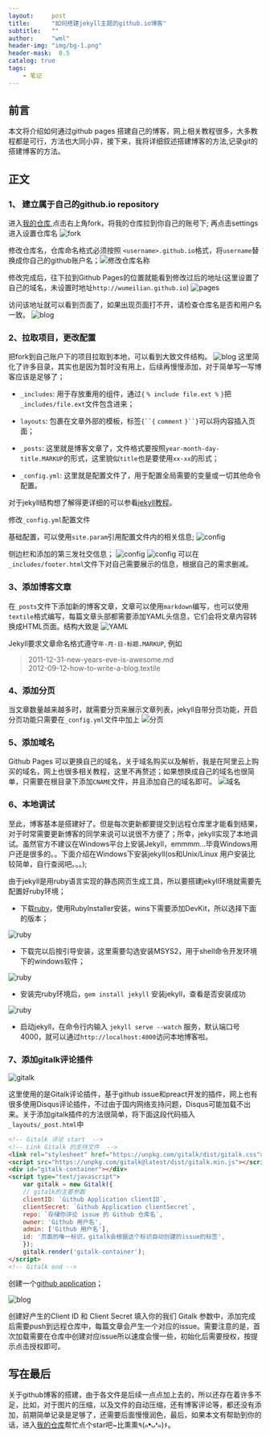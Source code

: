 ```yaml
---
layout:     post
title:      "如何搭建jekyll主题的github.io博客"
subtitle:   ""
author:     "wml"
header-img: "img/bg-1.png"
header-mask:  0.5
catalog: true
tags:
    - 笔记
---
```


## 前言

本文将介绍如何通过github pages 搭建自己的博客，网上相关教程很多，大多教程都是可行，方法也大同小异，接下来，我将详细叙述搭建博客的方法,记录git的搭建博客的方法。

## 正文

### 1、 建立属于自己的github.io repository

进入[我的仓库](https://github.com/wumeilian/wumeilian.github.io),点击右上角fork，将我的仓库拉到你自己的账号下; 再点击settings进入设置仓库名 ![fork](/img/blog/blog-build-3.png)

修改仓库名，仓库命名格式必须按照 `<username>.github.io`格式，将`username`替换成你自己的github账户名；![修改仓库名称](/img/blog/blog-build-4.png)

修改完成后，往下拉到Github Pages的位置就能看到修改过后的地址(这里设置了自己的域名，未设置时地址`http://wumeilian.github.io`)
![pages](/img/blog/blog-build-5.png)

访问该地址就可以看到页面了，如果出现页面打不开，请检查仓库名是否和用户名一致。
![blog](/img/blog/blog-build-6.png)

### 2、拉取项目，更改配置

把fork到自己账户下的项目拉取到本地，可以看到大致文件结构。
![blog](/img/blog/blog-build-7.png)
这里简化了许多目录，其实也是因为暂时没有用上，后续再慢慢添加，对于简单写一写博客应该是足够了；

* `_includes`:  用于存放重用的组件，通过`{` `% include file.ext %` `}`把`_includes/file.ext`文件包含进来；

* `layouts`:  包裹在文章外部的模板，标签`{``{` `comment`  `}``}`可以将内容插入页面；

* `_posts`: 这里就是博客文章了，文件格式要按照`year-month-day-title.MARKUP`的形式，这里貌似`title`也是要使用`xx-xx`的形式；

* `_config.yml`: 这里就是配置文件了，用于配置全局需要的变量或一切其他命令配置。

对于jekyll结构想了解得更详细的可以参看[jekyll教程](https://www.jekyll.com.cn/docs/structure/)。

修改`_config.yml`配置文件

基础配置，可以使用`site.param`引用配置文件内的相关信息;
![config](/img/blog/blog-build-8.png)

侧边栏和添加的第三发社交信息；
![config](/img/blog/blog-build-9.png)  ![config](/img/blog/blog-build-10.png)
可以在`_includes/footer.html`文件下对自己需要展示的信息，根据自己的需求删减。

### 3、添加博客文章

在`_posts`文件下添加新的博客文章，文章可以使用`markdown`编写，也可以使用`textile`格式编写，每篇文章头部都需要添加YAML头信息，它们会将文章内容转换成HTML页面。结构大致是
![YAML](/img/blog/blog-build-11.png)

Jekyll要求文章命名格式遵守`年-月-日-标题.MARKUP`, 例如
> 2011-12-31-new-years-eve-is-awesome.md  
> 2012-09-12-how-to-write-a-blog.textile

### 4、添加分页

当文章数量越来越多时，就需要分页来展示文章列表，jekyll自带分页功能，开启分页功能只需要在`_config.yml`文件中加上
![分页](/img/blog/blog-build-12.png)

### 5、添加域名

Github Pages 可以更换自己的域名，关于域名购买以及解析，我是在阿里云上购买的域名，网上也很多相关教程，这里不再赘述；如果想换成自己的域名也很简单，只需要在根目录下添加`CNAME`文件，并且添加自己的域名即可。
![域名](/img/blog/blog-build-13.png)

### 6、本地调试

至此，博客基本是搭建好了。但是每次更新都要提交到远程仓库里才能看到结果，对于时常需要更新博客的同学来说可以说很不方便了；所幸，jekyll实现了本地调试。虽然官方不建议在Windows平台上安装Jekyll，emmmm...毕竟Windows用户还是很多的。。下面介绍在Windows下安装jekyll(os和Unix/Linux 用户安装比较简单，自行查阅吧。。。);

由于jekyll是用ruby语言实现的静态网页生成工具，所以要搭建jekyll环境就需要先配置好ruby环境；

* 下载[ruby](https://www.ruby-lang.org/zh_cn/downloads/)，使用RubyInstaller安装，wins下需要添加DevKit，所以选择下面的版本；

![ruby](/img/blog/blog-build-14.png)

* 下载完以后按引导安装，这里需要勾选安装MSYS2，用于shell命令开发环境下的windows软件；

![ruby](/img/blog/blog-build-15.png)

* 安装完ruby环境后，`gem install jekyll` 安装jekyll，查看是否安装成功

![ruby](/img/blog/blog-build-16.png)

* 启动jekyll，在命令行内输入 `jekyll serve --watch` 服务，默认端口号4000，就可以通过`http://localhost:4000`访问本地博客啦。

### 7、添加gitalk评论插件

![gitalk](/img/blog/blog-build-17.png)

这里使用的是Gitalk评论插件，基于github issue和preact开发的插件，网上也有很多使用Disqus评论插件，不过由于国内网络支持问题，Disqus可能加载不出来。关于添加gitalk插件的方法很简单，将下面这段代码插入`_layouts/_post.html`中

```html
<!-- Gitalk 评论 start  -->
<!-- Link Gitalk 的支持文件  -->
<link rel="stylesheet" href="https://unpkg.com/gitalk/dist/gitalk.css">
<script src="https://unpkg.com/gitalk@latest/dist/gitalk.min.js"></script> 
<div id="gitalk-container"></div>
<script type="text/javascript">
    var gitalk = new Gitalk({
    // gitalk的主要参数
    clientID: `Github Application clientID`,
    clientSecret: `Github Application clientSecret`,
    repo: `存储你评论 issue 的 Github 仓库名`,
    owner: 'Github 用户名',
    admin: ['Github 用户名'],
    id: '页面的唯一标识，gitalk会根据这个标识自动创建的issue的标签',
    });
    gitalk.render('gitalk-container');
</script>
<!-- Gitalk end -->
```

创建一个[github application](https://github.com/settings/applications/new)；

![blog](/img/blog/blog-build-18.png)

创建好产生的Client ID 和 Client Secret 填入你的我们 Gitalk 参数中，添加完成后需要push到远程仓库中，每篇文章会产生一个对应的issue。需要注意的是，首次加载需要在仓库中创建对应issue所以速度会慢一些，初始化后需要授权，按提示点击授权即可。

## 写在最后

关于github博客的搭建，由于各文件是后续一点点加上去的，所以还存在着许多不足，比如，对于图片的压缩，以及文件的自动压缩，还有博客评论等，都还没有添加，前期简单记录是足够了，还需要后面慢慢润色，最后，如果本文有帮助到你的话，进入[我的仓库](https://github.com/huangjinhai12/huangjinhai12.github.io)帮忙点个star吧~比熏熏٩(๑❛ᴗ❛๑)۶。